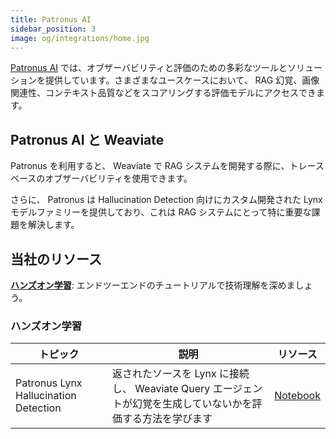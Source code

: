 ```yaml
---
title: Patronus AI
sidebar_position: 3
image: og/integrations/home.jpg
---
```


[Patronus AI](https://www.patronus.ai/) では、オブザーバビリティと評価のための多彩なツールとソリューションを提供しています。さまざまなユースケースにおいて、 RAG 幻覚、画像関連性、コンテキスト品質などをスコアリングする評価モデルにアクセスできます。

## Patronus AI と Weaviate
Patronus を利用すると、 Weaviate で RAG システムを開発する際に、トレースベースのオブザーバビリティを使用できます。 

さらに、 Patronus は Hallucination Detection 向けにカスタム開発された Lynx モデルファミリーを提供しており、これは RAG システムにとって特に重要な課題を解決します。

## 当社のリソース 
[**ハンズオン学習**](#hands-on-learning): エンドツーエンドのチュートリアルで技術理解を深めましょう。

### ハンズオン学習

| トピック | 説明 | リソース | 
| --- | --- | --- |
| Patronus Lynx Hallucination Detection | 返されたソースを Lynx に接続し、 Weaviate Query エージェントが幻覚を生成していないかを評価する方法を学びます | [Notebook](https://github.com/weaviate/recipes/blob/main/integrations/operations/patronus/lynx-query-agent.ipynb) |



